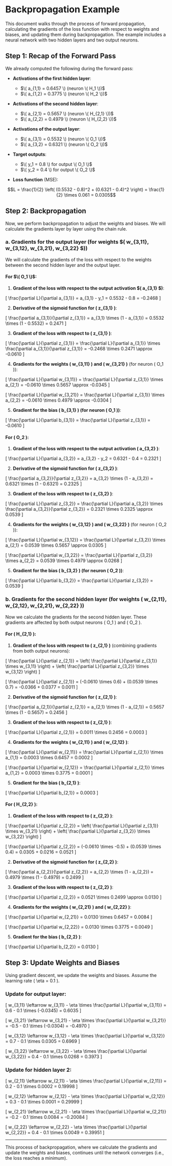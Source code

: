 # Backpropagation Example

This document walks through the process of forward propagation, calculating the gradients of the loss function with respect to weights and biases, and updating them during backpropagation. The example includes a neural network with two hidden layers and two output neurons.

## Step 1: Recap of the Forward Pass

We already computed the following during the forward pass:

- **Activations of the first hidden layer**:
    - $\( a_{1,1} = 0.6457 \) (neuron \( H_1 \))$
    - $\( a_{1,2} = 0.3775 \) (neuron \( H_2 \))$

- **Activations of the second hidden layer**:
    - $\( a_{2,1} = 0.5657 \) (neuron \( H_{2,1} \))$
    - $\( a_{2,2} = 0.4979 \) (neuron \( H_{2,2} \))$

- **Activations of the output layer**:
    - $\( a_{3,1} = 0.5532 \) (neuron \( O_1 \))$
    - $\( a_{3,2} = 0.6321 \) (neuron \( O_2 \))$

- **Target outputs**:
    - $\( y_1 = 0.8 \) for output \( O_1 \)$
    - $\( y_2 = 0.4 \) for output \( O_2 \)$

- **Loss function** (MSE):

```math
L = \frac{1}{2} \left( (0.5532 - 0.8)^2 + (0.6321 - 0.4)^2 \right) = \frac{1}{2} \times 0.061 = 0.0305
```

## Step 2: Backpropagation

Now, we perform backpropagation to adjust the weights and biases. We will calculate the gradients layer by layer using the chain rule.

### a. Gradients for the output layer (for weights $\( w_{3,11}, w_{3,12}, w_{3,21}, w_{3,22} \$))

We will calculate the gradients of the loss with respect to the weights between the second hidden layer and the output layer.

#### For $\( O_1 \)$:

1. **Gradient of the loss with respect to the output activation $\( a_{3,1} \$)**:

\[
\frac{\partial L}{\partial a_{3,1}} = a_{3,1} - y_1 = 0.5532 - 0.8 = -0.2468
\]

2. **Derivative of the sigmoid function for \( z_{3,1} \)**:

\[
\frac{\partial a_{3,1}}{\partial z_{3,1}} = a_{3,1} \times (1 - a_{3,1}) = 0.5532 \times (1 - 0.5532) = 0.2471
\]

3. **Gradient of the loss with respect to \( z_{3,1} \)**:

\[
\frac{\partial L}{\partial z_{3,1}} = \frac{\partial L}{\partial a_{3,1}} \times \frac{\partial a_{3,1}}{\partial z_{3,1}} = -0.2468 \times 0.2471 \approx -0.0610
\]

4. **Gradients for the weights \( w_{3,11} \) and \( w_{3,21} \)** (for neuron \( O_1 \)):

\[
\frac{\partial L}{\partial w_{3,11}} = \frac{\partial L}{\partial z_{3,1}} \times a_{2,1} = -0.0610 \times 0.5657 \approx -0.0345
\]

\[
\frac{\partial L}{\partial w_{3,21}} = \frac{\partial L}{\partial z_{3,1}} \times a_{2,2} = -0.0610 \times 0.4979 \approx -0.0304
\]

5. **Gradient for the bias \( b_{3,1} \) (for neuron \( O_1 \))**:

\[
\frac{\partial L}{\partial b_{3,1}} = \frac{\partial L}{\partial z_{3,1}} = -0.0610
\]

#### For \( O_2 \):

1. **Gradient of the loss with respect to the output activation \( a_{3,2} \)**:

\[
\frac{\partial L}{\partial a_{3,2}} = a_{3,2} - y_2 = 0.6321 - 0.4 = 0.2321
\]

2. **Derivative of the sigmoid function for \( z_{3,2} \)**:

\[
\frac{\partial a_{3,2}}{\partial z_{3,2}} = a_{3,2} \times (1 - a_{3,2}) = 0.6321 \times (1 - 0.6321) = 0.2325
\]

3. **Gradient of the loss with respect to \( z_{3,2} \)**:

\[
\frac{\partial L}{\partial z_{3,2}} = \frac{\partial L}{\partial a_{3,2}} \times \frac{\partial a_{3,2}}{\partial z_{3,2}} = 0.2321 \times 0.2325 \approx 0.0539
\]

4. **Gradients for the weights \( w_{3,12} \) and \( w_{3,22} \)** (for neuron \( O_2 \)):

\[
\frac{\partial L}{\partial w_{3,12}} = \frac{\partial L}{\partial z_{3,2}} \times a_{2,1} = 0.0539 \times 0.5657 \approx 0.0305
\]

\[
\frac{\partial L}{\partial w_{3,22}} = \frac{\partial L}{\partial z_{3,2}} \times a_{2,2} = 0.0539 \times 0.4979 \approx 0.0268
\]

5. **Gradient for the bias \( b_{3,2} \) (for neuron \( O_2 \))**:

\[
\frac{\partial L}{\partial b_{3,2}} = \frac{\partial L}{\partial z_{3,2}} = 0.0539
\]

### b. Gradients for the second hidden layer (for weights \( w_{2,11}, w_{2,12}, w_{2,21}, w_{2,22} \))

Now we calculate the gradients for the second hidden layer. These gradients are affected by both output neurons \( O_1 \) and \( O_2 \).

#### For \( H_{2,1} \):

1. **Gradient of the loss with respect to \( z_{2,1} \)** (combining gradients from both output neurons):

\[
\frac{\partial L}{\partial z_{2,1}} = \left( \frac{\partial L}{\partial z_{3,1}} \times w_{3,11} \right) + \left( \frac{\partial L}{\partial z_{3,2}} \times w_{3,12} \right)
\]

\[
\frac{\partial L}{\partial z_{2,1}} = (-0.0610 \times 0.6) + (0.0539 \times 0.7) = -0.0366 + 0.0377 = 0.0011
\]

2. **Derivative of the sigmoid function for \( z_{2,1} \)**:

\[
\frac{\partial a_{2,1}}{\partial z_{2,1}} = a_{2,1} \times (1 - a_{2,1}) = 0.5657 \times (1 - 0.5657) = 0.2456
\]

3. **Gradient of the loss with respect to \( z_{2,1} \)**:

\[
\frac{\partial L}{\partial z_{2,1}} = 0.0011 \times 0.2456 = 0.0003
\]

4. **Gradients for the weights \( w_{2,11} \) and \( w_{2,12} \)**:

\[
\frac{\partial L}{\partial w_{2,11}} = \frac{\partial L}{\partial z_{2,1}} \times a_{1,1} = 0.0003 \times 0.6457 = 0.0002
\]

\[
\frac{\partial L}{\partial w_{2,12}} = \frac{\partial L}{\partial z_{2,1}} \times a_{1,2} = 0.0003 \times 0.3775 = 0.0001
\]

5. **Gradient for the bias \( b_{2,1} \)**:

\[
\frac{\partial L}{\partial b_{2,1}} = 0.0003
\]

#### For \( H_{2,2} \):

1. **Gradient of the loss with respect to \( z_{2,2} \)**:

\[
\frac{\partial L}{\partial z_{2,2}} = \left( \frac{\partial L}{\partial z_{3,1}} \times w_{3,21} \right) + \left( \frac{\partial L}{\partial z_{3,2}} \times w_{3,22} \right)
\]

\[
\frac{\partial L}{\partial z_{2,2}} = (-0.0610 \times -0.5) + (0.0539 \times 0.4) = 0.0305 + 0.0216 = 0.0521
\]

2. **Derivative of the sigmoid function for \( z_{2,2} \)**:

\[
\frac{\partial a_{2,2}}{\partial z_{2,2}} = a_{2,2} \times (1 - a_{2,2}) = 0.4979 \times (1 - 0.4979) = 0.2499
\]

3. **Gradient of the loss with respect to \( z_{2,2} \)**:

\[
\frac{\partial L}{\partial z_{2,2}} = 0.0521 \times 0.2499 \approx 0.0130
\]

4. **Gradients for the weights \( w_{2,21} \) and \( w_{2,22} \)**:

\[
\frac{\partial L}{\partial w_{2,21}} = 0.0130 \times 0.6457 = 0.0084
\]

\[
\frac{\partial L}{\partial w_{2,22}} = 0.0130 \times 0.3775 = 0.0049
\]

5. **Gradient for the bias \( b_{2,2} \)**:

\[
\frac{\partial L}{\partial b_{2,2}} = 0.0130
\]

## Step 3: Update Weights and Biases

Using gradient descent, we update the weights and biases. Assume the learning rate \( \eta = 0.1 \).

### Update for output layer:

\[
w_{3,11} \leftarrow w_{3,11} - \eta \times \frac{\partial L}{\partial w_{3,11}} = 0.6 - 0.1 \times (-0.0345) = 0.6035
\]

\[
w_{3,21} \leftarrow w_{3,21} - \eta \times \frac{\partial L}{\partial w_{3,21}} = -0.5 - 0.1 \times (-0.0304) = -0.4970
\]

\[
w_{3,12} \leftarrow w_{3,12} - \eta \times \frac{\partial L}{\partial w_{3,12}} = 0.7 - 0.1 \times 0.0305 = 0.6969
\]

\[
w_{3,22} \leftarrow w_{3,22} - \eta \times \frac{\partial L}{\partial w_{3,22}} = 0.4 - 0.1 \times 0.0268 = 0.3973
\]

### Update for hidden layer 2:

\[
w_{2,11} \leftarrow w_{2,11} - \eta \times \frac{\partial L}{\partial w_{2,11}} = 0.2 - 0.1 \times 0.0002 = 0.19998
\]

\[
w_{2,12} \leftarrow w_{2,12} - \eta \times \frac{\partial L}{\partial w_{2,12}} = 0.3 - 0.1 \times 0.0001 = 0.29999
\]

\[
w_{2,21} \leftarrow w_{2,21} - \eta \times \frac{\partial L}{\partial w_{2,21}} = -0.2 - 0.1 \times 0.0084 = -0.20084
\]

\[
w_{2,22} \leftarrow w_{2,22} - \eta \times \frac{\partial L}{\partial w_{2,22}} = 0.4 - 0.1 \times 0.0049 = 0.39951
\]

---

This process of backpropagation, where we calculate the gradients and update the weights and biases, continues until the network converges (i.e., the loss reaches a minimum).